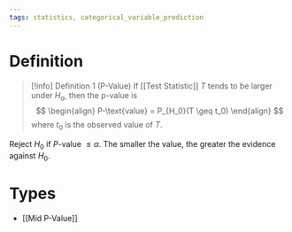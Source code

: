 ```yaml
---
tags: statistics, categorical_variable_prediction
---
```


# Definition

> [!info] Definition 1 (P-Value)
> If [[Test Statistic]] $T$ tends to be larger under $H_a$, then the p-value is
> $$
> \begin{align}
> P-\text{value} = P_{H_0}(T \geq t_0)
> \end{align}
> $$
> where $t_0$ is the observed value of $T$.

Reject $H_0$ if $P$-value $\leq \alpha$. The smaller the value, the greater the evidence against $H_0$.

# Types
- [[Mid P-Value]]